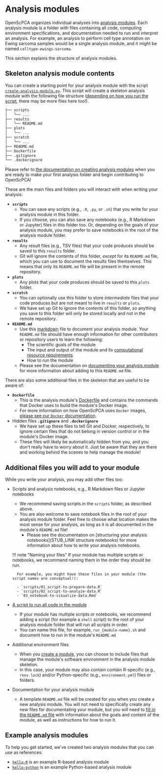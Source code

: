 # Analysis modules

OpenScPCA organizes individual analyses into [analysis modules](https://github.com/AlexsLemonade/OpenScPCA-analysis/tree/main/analyses).
Each analysis module is a folder with files containing all code, computing environment specifications, and documentation needed to run and interpret an analysis.
For example, an analysis to perform cell type annotation on Ewing sarcoma samples would be a single analysis module, and it might be named `celltype-ewings-sarcoma`.

This section explains the structure of analysis modules.

## Skeleton analysis module contents

You can create a starting point for your analysis module with the script [`create-analysis-module.py`](https://github.com/AlexsLemonade/OpenScPCA-analysis/blob/main/create-analysis-module.py).
This script will create a skeleton analysis module with the following file structure ([depending on how you run the script](./creating-a-module.md#module-creation-script-flags), there may be more files here too!).


```markdown
├── scripts
│   └── ...
├── results
│   └── README.md
├── plots
│   └── ...
├── scratch
│   └── ...
├── README.md
├── Dockerfile
├── .gitignore
└── .dockerignore
```



Please refer to [the documentation on creating analysis modules](../analysis-modules/creating-a-module.md) when you are ready to make your first analysis folder and begin contributing to OpenScPCA!

These are the main files and folders you will interact with when writing your analysis:

- **`scripts`**
    - You can save any scripts (e.g., `.R`, `.py`, or `.sh`) that you write for your analysis module in this folder.
    - If you choose, you can also save any notebooks (e.g., R Markdown or Jupyter) files in this folder too.
    Or, depending on the goals of your analysis module, you may prefer to save notebooks in the root of the analysis module folder.
- **`results`**
    - Any result files (e.g., TSV files) that your code produces should be saved to this `results` folder.
    - Git will ignore the contents of this folder, _except_ for its `README.md` file, which you can use to document the results files themselves.
    This means that only its `README.md` file will be present in the remote repository.
- **`plots`**
    - Any plots that your code produces should be saved to this `plots` folder.
- **`scratch`**
    - You can optionally use this folder to store _intermediate_ files that your code produces but are not meant to live in `results` or `plots`.
    - We have set up Git to ignore the contents of this folder, so anything you save to this folder will only be stored locally and not in the remote repository.
- **`README.md`**
    - Use this [markdown](../../software-platforms/general-tools/writing-in-markdown.md) file to document your analysis module.
  Your `README.md` file should have enough information for other contributors or repository users to learn the following:
        - The scientific goals of the module
        - The input and output of the module and its [computational resource requirements](../determining-requirements/determining-compute-requirements.md)
        - How to run the module
    - Please see the documentation on [documenting your analysis module](./documenting-analysis.md) for more information about adding to this `README.md` file.


There are also some additional files in the skeleton that are useful to be aware of:


- **`Dockerfile`**
    - This is the analysis module's [Dockerfile](https://docs.docker.com/reference/dockerfile/) and contains the commands that Docker uses to build the module's Docker image.
    - For more information on how OpenScPCA uses `Docker` images, [please see our `Docker` documentation](../../technical-setup/environment-setup/install-docker.md).
- Hidden files **`.gitignore`** and **`.dockerignore`**
    - We have set up these files to tell Git and Docker, respectively, to ignore certain files that do not belong in version control or in the module's Docker image.
    - These files will likely be automatically hidden from you, and you don't really have to worry about it.
    Just be aware that they are there and working behind the scenes to help manage the module!



## Additional files you will add to your module

While you write your analysis, you may add other files too:

- Scripts and analysis notebooks, e.g., R Markdown files or Jupyter notebooks
    - We recommend saving scripts in the `scripts` folder, as described above.
    - You are also welcome to save notebook files in the root of your analysis module folder.
    Feel free to choose what location makes the most sense for your analysis, as long as it is all documented in the module's `README.md` file!
        - Please see the documentation on [structuring your analysis notebooks](STUB_LINK structure notebooks) for more information about how to write your analysis notebooks.

    !!! note "Naming your files"
        If your module has multiple scripts or notebooks, we recommend naming them in the order they should be run.

        For example, you might have these files in your module (the script names are conceptual!):

        - `scripts/01_script-to-prepare-data.R`
        - `scripts/02_script-to-analyze-data.R`
        - `03_notebook-to-visualize-data.Rmd`

- [A script to run all code in the module](./running-a-module.md)
    - If your module has multiple scripts or notebooks, we recommend adding a script (for example a `shell` script) to the root of your analysis module folder that will run all scripts in order.
    - You can name this file, for example, `run_{module-name}.sh` and document how to run in the module's `README.md`
- Additional environment files
    - When you [create a module](./creating-a-module.md), you can choose to include files that manage the module's software environment in the analysis module skeleton.
    - In this case, your module may also contain contain R-specific (e.g., `renv.lock`) and/or Python-specific (e.g., `environment.yml`) files or folders.
- Documentation for your analysis module
    -  A template `README.md` file will be created for you when you create a new analysis module.
    You will not need to specifically create any new files for documentating your module, but you will need to [fill in the `README.md` file](documenting-analysis.md) with information about the goals and content of the module, as well as instructions for how to run it.


## Example analysis modules

To help you get started, we've created two analysis modules that you can use as references:

- [`hello-R`](https://github.com/AlexsLemonade/OpenScPCA-analysis/tree/main/analyses/hello-R) is an example R-based analysis module
- [`hello-python`](https://github.com/AlexsLemonade/OpenScPCA-analysis/tree/main/analyses/hello-python) is an example Python-based analysis module
